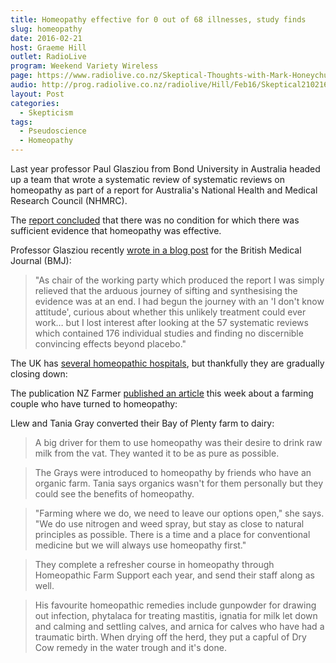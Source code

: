 ```yaml
---
title: Homeopathy effective for 0 out of 68 illnesses, study finds
slug: homeopathy
date: 2016-02-21
host: Graeme Hill
outlet: RadioLive
program: Weekend Variety Wireless
page: https://www.radiolive.co.nz/Skeptical-Thoughts-with-Mark-Honeychurch/tabid/506/articleID/113511/Default.aspx
audio: http://prog.radiolive.co.nz/radiolive/Hill/Feb16/Skeptical210216.mp3
layout: Post
categories:
  - Skepticism
tags:
  - Pseudoscience
  - Homeopathy
---
```


Last year professor Paul Glasziou from Bond University in Australia headed up a team that wrote a systematic review of systematic reviews on homeopathy as part of a report for Australia's National Health and Medical Research Council (NHMRC).

<!-- more -->

The [report concluded](http://www.independent.co.uk/life-style/health-and-families/health-news/homeopathy-therapeutic-dead-end-systematic-review-no-evidence-it-works-a6884356.html) that there was no condition for which there was sufficient evidence that homeopathy was effective.

Professor Glasziou recently [wrote in a blog post](http://blogs.bmj.com/bmj/2016/02/16/paul-glasziou-still-no-evidence-for-homeopathy/) for the British Medical Journal (BMJ):

> "As chair of the working party which produced the report I was simply relieved that the arduous journey of sifting and synthesising the evidence was at an end. I had begun the journey with an 'I don't know attitude', curious about whether this unlikely treatment could ever work… but I lost interest after looking at the 57 systematic reviews which contained 176 individual studies and finding no discernible convincing effects beyond placebo."

The UK has [several homeopathic hospitals](http://www.homeopathyheals.me.uk/site/featured/2956-last-homeopathic-hospital-in-britain), but thankfully they are gradually closing down:

The publication NZ Farmer [published an article](http://www.stuff.co.nz/business/farming/76987633/thinking-outside-the-square) this week about a farming couple who have turned to homeopathy:

Llew and Tania Gray converted their Bay of Plenty farm to dairy:

> A big driver for them to use homeopathy was their desire to drink raw milk from the vat. They wanted it to be as pure as possible.

> The Grays were introduced to homeopathy by friends who have an organic farm. Tania says organics wasn't for them personally but they could see the benefits of homeopathy.

> "Farming where we do, we need to leave our options open," she says. "We do use nitrogen and weed spray, but stay as close to natural principles as possible. There is a time and a place for conventional medicine but we will always use homeopathy first."

> They complete a refresher course in homeopathy through Homeopathic Farm Support each year, and send their staff along as well.

> His favourite homeopathic remedies include gunpowder for drawing out infection, phytalaca for treating mastitis, ignatia for milk let down and calming and settling calves, and arnica for calves who have had a traumatic birth. When drying off the herd, they put a capful of Dry Cow remedy in the water trough and it's done.
